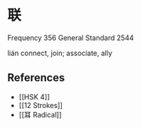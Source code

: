 # 联
Frequency 356
General Standard 2544

lián
connect, join; associate, ally

## References
- [[HSK 4]]
- [[12 Strokes]]
- [[耳 Radical]]